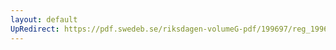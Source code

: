 ```yaml
---
layout: default
UpRedirect: https://pdf.swedeb.se/riksdagen-volumeG-pdf/199697/reg_199697/reg_199697_0478.pdf
---
```

